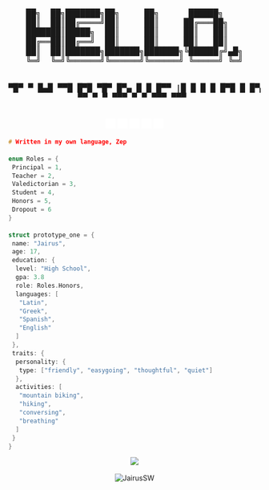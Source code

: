 <h3 align="center">
<pre>
██╗  ██╗███████╗██╗     ██╗      ██████╗    
██║  ██║██╔════╝██║     ██║     ██╔═══██╗   
███████║█████╗  ██║     ██║     ██║   ██║   
██╔══██║██╔══╝  ██║     ██║     ██║   ██║   
██║  ██║███████╗███████╗███████╗╚██████╔╝▄█╗
╚═╝  ╚═╝╚══════╝╚══════╝╚══════╝ ╚═════╝ ╚═╝

▀█▀ ▀ █▄█   ▀▀█ █▀█ ▀█▀ █▀▄ █ █ █▀▀
|█    █ █     █ █▀█  █  █▀▄ █ █ ▀▀█
▀▀▀   ▀ ▀   ▀▀  ▀ ▀ ▀▀▀ ▀ ▀ ▀▀▀ ▀▀▀
</pre>
</h3>

<p align="center">
<a href=https://www.npmjs.com/~jairussw/><img src=https://raw.githubusercontent.com/JairusSW/JairusSW/main/npm.svg alt=NPM title="NPM - JairusSW" width="20" height="20"/></a>
<a href=https://www.github.com/JairusSW/><img src=https://raw.githubusercontent.com/JairusSW/JairusSW/main/github.svg alt=GitHub title="GitHub - JairusSW" width="20" height="20"/></a>
<a href=https://open.spotify.com/user/d9qekur5in0vg8eri0k3fs0ia/><img src=https://raw.githubusercontent.com/JairusSW/JairusSW/main/spotify.svg alt=Spotify title="Spotify - JairusSW" width="20" height="20"/></a>
<a href=https://www.instagram.com/jairussw/><img src=https://raw.githubusercontent.com/JairusSW/JairusSW/main/instagram.svg alt=Instagram title="Instagram - JairusSW" width="20" height="20"/></a>
<a href=https://www.discord.com/users/600700584038760448><img src=https://raw.githubusercontent.com/JairusSW/JairusSW/main/discord.svg alt=Instagram title="Discord - JairusSW" width="20" height="20"/></a>
</p>
 
```cpp
# Written in my own language, Zep

enum Roles = {
 Principal = 1,
 Teacher = 2,
 Valedictorian = 3,
 Student = 4,
 Honors = 5,
 Dropout = 6
}
 
struct prototype_one = {
 name: "Jairus",
 age: 17,
 education: {
  level: "High School",
  gpa: 3.8
  role: Roles.Honors,
  languages: [
   "Latin",
   "Greek",
   "Spanish",
   "English"
  ]
 },
 traits: {
  personality: {
   type: ["friendly", "easygoing", "thoughtful", "quiet"]
  },
  activities: [
   "mountain biking",
   "hiking",
   "conversing",
   "breathing"
  ]
 }
}
```

<p align="center">
 <a target="_blank" href=https://github.com/JairusSW>
  <img src=https://img.shields.io/github/followers/JairusSW?label=follow%20me&style=social />
 </a>
 <p align="center"><p align="center"> <img src="https://komarev.com/ghpvc/?username=JairusSW" alt="JairusSW"/></p>
</p>
